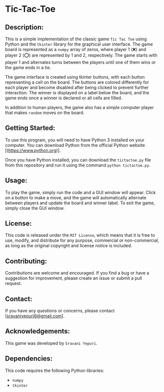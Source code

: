 # Tic-Tac-Toe

## Description:
This is a simple implementation of the classic game `Tic Tac Toe` using Python and the `tkinter` library for the graphical user interface. The game board is represented as a `numpy` array of zeros, where player 1 (❌) and player 2 (⭕) are represented by 1 and 2, respectively. The game starts with player 1 and alternates turns between the players until one of them wins or the game ends in a tie.

The game interface is created using tkinter buttons, with each button representing a cell on the board. The buttons are colored differently for each player and become disabled after being clicked to prevent further interaction. The winner is displayed on a label below the board, and the game ends once a winner is declared or all cells are filled.

In addition to human players, the game also has a simple computer player that makes `random` moves on the board.

## Getting Started:
To use this program, you will need to have Python 3 installed on your computer. You can download Python from the official Python website [(https://www.python.org)].

Once you have Python installed, you can download the `tictactoe.py` file from this repository and run it using the command `python tictactoe.py`.

## Usage:
To play the game, simply run the code and a GUI window will appear. Click on a button to make a move, and the game will automatically alternate between players and update the board and winner label. To exit the game, simply close the GUI window.

## License:
This code is released under the `MIT License`, which means that it is free to use, modify, and distribute for any purpose, commercial or non-commercial, as long as the original copyright and license notice is included.

## Contributing:
Contributions are welcome and encouraged. If you find a bug or have a suggestion for improvement, please create an issue or submit a pull request.

## Contact:
If you have any questions or concerns, please contact [sravaniyepuri6@gmail.com].

## Acknowledgements:
This game was developed by `Sravani Yepuri`.

## Dependencies:
This code requires the following Python libraries:
- `numpy`
- `tkinter`

